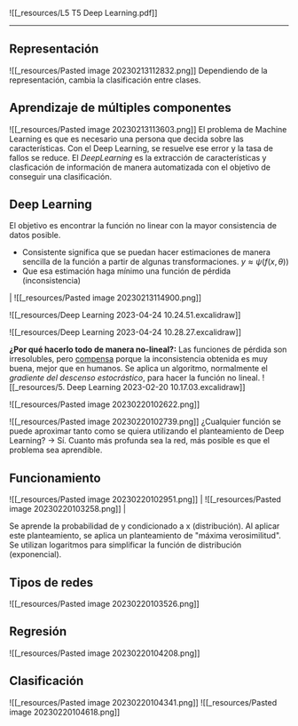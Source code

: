 ![[_resources/L5 T5 Deep Learning.pdf]]

---

## Representación
![[_resources/Pasted image 20230213112832.png]]
Dependiendo de la representación, cambia la clasificación entre clases.

## Aprendizaje de múltiples componentes
![[_resources/Pasted image 20230213113603.png]]
El problema de Machine Learning es que es necesario una persona que decida sobre las características. Con el Deep Learning, se resuelve ese error y la tasa de fallos se reduce. El *DeepLearning* es la extracción de características y clasficación de información de manera automatizada con el objetivo de conseguir una clasificación.

## Deep Learning
El objetivo es encontrar la función no linear con la mayor consistencia de datos posible.
- Consistente significa que se puedan hacer estimaciones de manera sencilla de la función a partir de algunas transformaciones. $y\approx \psi(f(x,\theta))$
- Que esa estimación haga mínimo una función de pérdida (inconsistencia)

| ![[_resources/Pasted image 20230213114900.png]]  

![[_resources/Deep Learning 2023-04-24 10.24.51.excalidraw]]

![[_resources/Deep Learning 2023-04-24 10.28.27.excalidraw]]

**¿Por qué hacerlo todo de manera no-lineal?:** Las funciones de pérdida son irresolubles, pero <u>compensa</u> porque la inconsistencia obtenida es muy buena, mejor que en humanos.
Se aplica un algoritmo, normalmente el *gradiente del descenso estocrástico*, para hacer la función no lineal.
![[_resources/5. Deep Learning 2023-02-20 10.17.03.excalidraw]]

![[_resources/Pasted image 20230220102622.png]] 



![[_resources/Pasted image 20230220102739.png]]
¿Cualquier función se puede aproximar tanto como se quiera utilizando el planteamiento de Deep Learning? → Sí.
Cuanto más profunda sea la red, más posible es que el problema sea aprendible.


## Funcionamiento
![[_resources/Pasted image 20230220102951.png]] | ![[_resources/Pasted image 20230220103258.png]] |

Se aprende la probabilidad de y condicionado a x (distribución).
Al aplicar este planteamiento, se aplica un planteamiento de "máxima verosimilitud".
Se utilizan logaritmos para simplificar la función de distribución (exponencial).

## Tipos de redes
![[_resources/Pasted image 20230220103526.png]]


## Regresión
![[_resources/Pasted image 20230220104208.png]]

## Clasificación
![[_resources/Pasted image 20230220104341.png]]
![[_resources/Pasted image 20230220104618.png]]